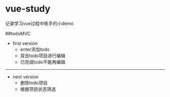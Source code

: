 # vue-study
记录学习vue过程中练手的小demo

##todoMVC
 - first version
	 - enter添加todo
	 - 双击todo项目进行编辑
	 - 已完成todo不能再编辑

---

 - next version
	 - 删除todo项目
	 - 根据项目状态筛选



